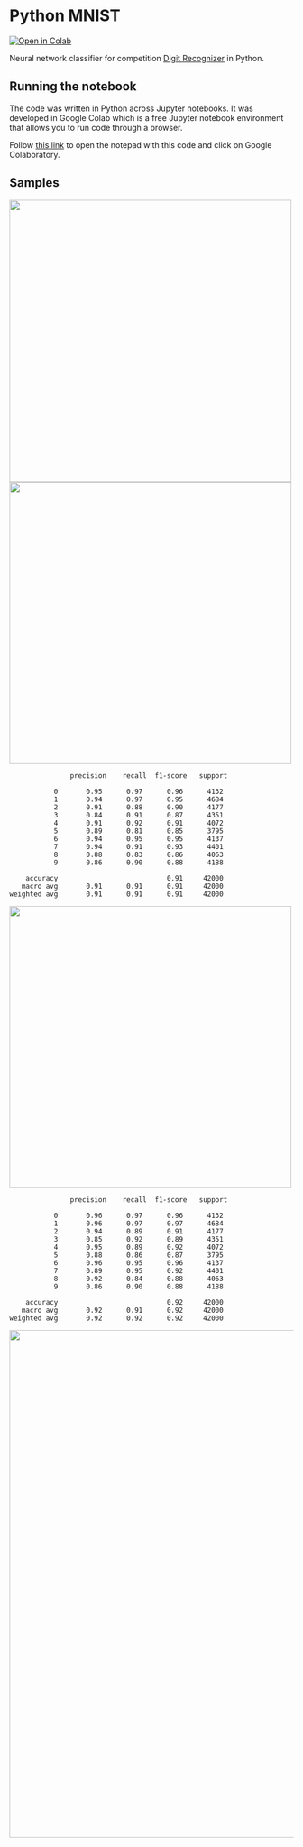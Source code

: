 # Python MNIST

[![Open in Colab](https://img.shields.io/badge/Open%20in%20Colab-Open-blue?logo=google-colab)](https://drive.google.com/file/d/1PDghl7W3SJSvRViX8s3VTAgMVcFbGr6K/view?usp=sharing)

Neural network classifier for competition [Digit Recognizer](https://www.kaggle.com/c/digit-recognizer) in Python.

## Running the notebook

The code was written in Python across Jupyter notebooks. It was developed in Google Colab which is a free Jupyter notebook environment that allows you to run code through a browser.

Follow [this link](https://drive.google.com/file/d/1PDghl7W3SJSvRViX8s3VTAgMVcFbGr6K/view?usp=sharing) to open the notepad with this code and click on Google Colaboratory.

## Samples

<img src="https://github.com/Nekhocheninov/Classification-And-Regression-Algorithms/blob/main/MNIST/img/img_1.png" width="500">

<img src="https://github.com/Nekhocheninov/Classification-And-Regression-Algorithms/blob/main/MNIST/img/img_2.png" width="500">

```
               precision    recall  f1-score   support

           0       0.95      0.97      0.96      4132
           1       0.94      0.97      0.95      4684
           2       0.91      0.88      0.90      4177
           3       0.84      0.91      0.87      4351
           4       0.91      0.92      0.91      4072
           5       0.89      0.81      0.85      3795
           6       0.94      0.95      0.95      4137
           7       0.94      0.91      0.93      4401
           8       0.88      0.83      0.86      4063
           9       0.86      0.90      0.88      4188

    accuracy                           0.91     42000
   macro avg       0.91      0.91      0.91     42000
weighted avg       0.91      0.91      0.91     42000
```

<img src="https://github.com/Nekhocheninov/Classification-And-Regression-Algorithms/blob/main/MNIST/img/img_3.png" width="500">

```
               precision    recall  f1-score   support

           0       0.96      0.97      0.96      4132
           1       0.96      0.97      0.97      4684
           2       0.94      0.89      0.91      4177
           3       0.85      0.92      0.89      4351
           4       0.95      0.89      0.92      4072
           5       0.88      0.86      0.87      3795
           6       0.96      0.95      0.96      4137
           7       0.89      0.95      0.92      4401
           8       0.92      0.84      0.88      4063
           9       0.86      0.90      0.88      4188

    accuracy                           0.92     42000
   macro avg       0.92      0.91      0.92     42000
weighted avg       0.92      0.92      0.92     42000
```

<img src="https://github.com/Nekhocheninov/Classification-And-Regression-Algorithms/blob/main/MNIST/img/img_4.png" width="900">

